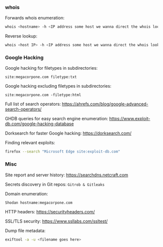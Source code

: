 ### whois

Forwards whois enumeration:
```bash
whois <hostname> -h <IP address some host we wanna direct the whois lookup at>
```
Reverse lookup:
```bash
whois <host IP> -h <IP address some host we wanna direct the whois lookup at>
```

### Google Hacking

Google hacking for filetypes in subdirectories:
```
site:megacorpone.com filetype:txt
```
Google hacking excluding filetypes in subdirectories:
```
site:megacorpone.com -filetype:html
```
Full list of search operators:
https://ahrefs.com/blog/google-advanced-search-operators/

GHDB queries for easy search engine enumeration:
https://www.exploit-db.com/google-hacking-database

Dorksearch for faster Google hacking:
https://dorksearch.com/

Finding relevant exploits:
```bash
firefox --search "Microsoft Edge site:exploit-db.com"
```

### Misc

Site report and server history:
https://searchdns.netcraft.com

Secrets discovery in Git repos:
`Gitrob & Gitleaks`

Domain enumeration:
```
Shodan hostname:megacorpone.com
```

HTTP headers:
https://securityheaders.com/

SSL/TLS security:
https://www.ssllabs.com/ssltest/

Dump file metadata:
```bash
exiftool -a -u <filename goes here>
```
